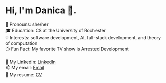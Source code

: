 # Hi, I'm Danica 👾.

🫧 Pronouns: she/her <br>
🎓 Education: CS at the University of Rochester <br>
💡 Interests: software development, AI, full-stack development, and theory of computation <br>
📺 Fun Fact: My favorite TV show is Arrested Development <br> <br>
👤 My LinkedIn: [LinkedIn](www.linkedin.com/in/danica-kim) <br>
📫 My email: [Email](mailto:danica11405@gmail.com) <br>
📑 My resume: [CV](https://github.com/D4nica/D4nica/blob/main/DanicaKim.docx)

